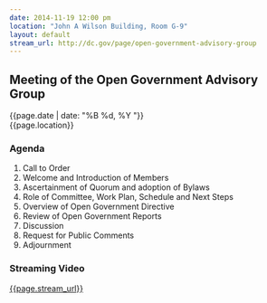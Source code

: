 ```yaml
---
date: 2014-11-19 12:00 pm
location: "John A Wilson Building, Room G-9"
layout: default
stream_url: http://dc.gov/page/open-government-advisory-group
---
```


## Meeting of the Open Government Advisory Group

{{page.date | date: "%B %d, %Y "}}<br>{{page.location}}

### Agenda

1. Call to Order
2. Welcome and Introduction of Members
3. Ascertainment of Quorum and adoption of Bylaws
4. Role of Committee, Work Plan, Schedule and Next Steps
5. Overview of Open Government Directive
6. Review of Open Government Reports
7. Discussion
8. Request for Public Comments
9. Adjournment

### Streaming Video

[{{page.stream_url}}]({{page.stream_url}})
